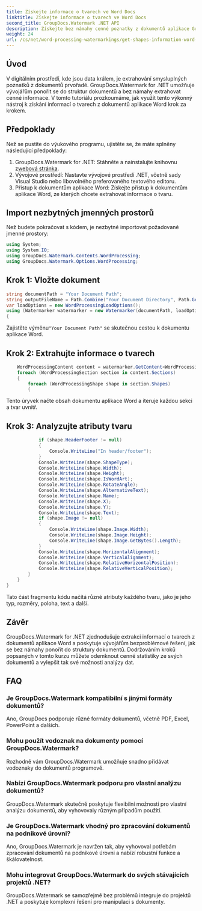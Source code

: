 ```yaml
---
title: Získejte informace o tvarech ve Word Docs
linktitle: Získejte informace o tvarech ve Word Docs
second_title: GroupDocs.Watermark .NET API
description: Získejte bez námahy cenné poznatky z dokumentů aplikace GroupDocs pro .NET. Bezproblémově extrahujte informace o tvaru pro lepší analýzu dat.
weight: 24
url: /cs/net/word-processing-watermarkings/get-shapes-information-word-docs/
---
```

## Úvod
V digitálním prostředí, kde jsou data králem, je extrahování smysluplných poznatků z dokumentů prvořadé. GroupDocs.Watermark for .NET umožňuje vývojářům ponořit se do struktur dokumentů a bez námahy extrahovat cenné informace. V tomto tutoriálu prozkoumáme, jak využít tento výkonný nástroj k získání informací o tvarech z dokumentů aplikace Word krok za krokem.
## Předpoklady
Než se pustíte do výukového programu, ujistěte se, že máte splněny následující předpoklady:
1.  GroupDocs.Watermark for .NET: Stáhněte a nainstalujte knihovnu z[webová stránka](https://releases.groupdocs.com/Watermark/net/).
2. Vývojové prostředí: Nastavte vývojové prostředí .NET, včetně sady Visual Studio nebo libovolného preferovaného textového editoru.
3. Přístup k dokumentům aplikace Word: Získejte přístup k dokumentům aplikace Word, ze kterých chcete extrahovat informace o tvaru.

## Import nezbytných jmenných prostorů
Než budete pokračovat s kódem, je nezbytné importovat požadované jmenné prostory:
```csharp
using System;
using System.IO;
using GroupDocs.Watermark.Contents.WordProcessing;
using GroupDocs.Watermark.Options.WordProcessing;
```
## Krok 1: Vložte dokument
```csharp
string documentPath = "Your Document Path";
string outputFileName = Path.Combine("Your Document Directory", Path.GetFileName(documentPath));
var loadOptions = new WordProcessingLoadOptions();
using (Watermarker watermarker = new Watermarker(documentPath, loadOptions))
{
```
 Zajistěte výměnu`"Your Document Path"` se skutečnou cestou k dokumentu aplikace Word.
## Krok 2: Extrahujte informace o tvarech
```csharp
	WordProcessingContent content = watermarker.GetContent<WordProcessingContent>();
	foreach (WordProcessingSection section in content.Sections)
	{
		foreach (WordProcessingShape shape in section.Shapes)
		{
```
Tento úryvek načte obsah dokumentu aplikace Word a iteruje každou sekci a tvar uvnitř.
## Krok 3: Analyzujte atributy tvaru
```csharp
			if (shape.HeaderFooter != null)
			{
				Console.WriteLine("In header/footer");
			}
			Console.WriteLine(shape.ShapeType);
			Console.WriteLine(shape.Width);
			Console.WriteLine(shape.Height);
			Console.WriteLine(shape.IsWordArt);
			Console.WriteLine(shape.RotateAngle);
			Console.WriteLine(shape.AlternativeText);
			Console.WriteLine(shape.Name);
			Console.WriteLine(shape.X);
			Console.WriteLine(shape.Y);
			Console.WriteLine(shape.Text);
			if (shape.Image != null)
			{
				Console.WriteLine(shape.Image.Width);
				Console.WriteLine(shape.Image.Height);
				Console.WriteLine(shape.Image.GetBytes().Length);
			}
			Console.WriteLine(shape.HorizontalAlignment);
			Console.WriteLine(shape.VerticalAlignment);
			Console.WriteLine(shape.RelativeHorizontalPosition);
			Console.WriteLine(shape.RelativeVerticalPosition);
		}
	}
}
```
Tato část fragmentu kódu načítá různé atributy každého tvaru, jako je jeho typ, rozměry, poloha, text a další.

## Závěr
GroupDocs.Watermark for .NET zjednodušuje extrakci informací o tvarech z dokumentů aplikace Word a poskytuje vývojářům bezproblémové řešení, jak se bez námahy ponořit do struktury dokumentů. Dodržováním kroků popsaných v tomto kurzu můžete odemknout cenné statistiky ze svých dokumentů a vylepšit tak své možnosti analýzy dat.
## FAQ
### Je GroupDocs.Watermark kompatibilní s jinými formáty dokumentů?
Ano, GroupDocs podporuje různé formáty dokumentů, včetně PDF, Excel, PowerPoint a dalších.
### Mohu použít vodoznak na dokumenty pomocí GroupDocs.Watermark?
Rozhodně vám GroupDocs.Watermark umožňuje snadno přidávat vodoznaky do dokumentů programově.
### Nabízí GroupDocs.Watermark podporu pro vlastní analýzu dokumentů?
GroupDocs.Watermark skutečně poskytuje flexibilní možnosti pro vlastní analýzu dokumentů, aby vyhovovaly různým případům použití.
### Je GroupDocs.Watermark vhodný pro zpracování dokumentů na podnikové úrovni?
Ano, GroupDocs.Watermark je navržen tak, aby vyhovoval potřebám zpracování dokumentů na podnikové úrovni a nabízí robustní funkce a škálovatelnost.
### Mohu integrovat GroupDocs.Watermark do svých stávajících projektů .NET?
GroupDocs.Watermark se samozřejmě bez problémů integruje do projektů .NET a poskytuje komplexní řešení pro manipulaci s dokumenty.